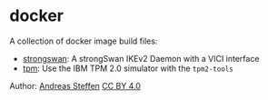# docker
A collection of docker image build files:

* [strongswan](strongswan): A strongSwan IKEv2 Daemon with a VICI interface
* [tpm](tpm): Use the IBM TPM 2.0 simulator with the `tpm2-tools`

Author:  [Andreas Steffen][AS] [CC BY 4.0][CC]

[AS]: mailto:andreas.steffen@strongsec.net
[CC]: http://creativecommons.org/licenses/by/4.0/
